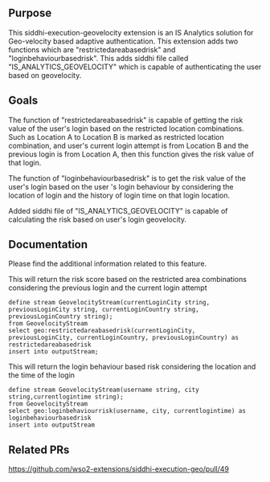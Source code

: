 ## Purpose
This siddhi-execution-geovelocity extension is an IS Analytics solution for Geo-velocity based adaptive authentication. This extension adds two functions which are "restrictedareabasedrisk" and "loginbehaviourbasedrisk". This adds siddhi file called "IS_ANALYTICS_GEOVELOCITY" which is capable of authenticating the user based on geovelocity.

## Goals
The function of "restrictedareabasedrisk" is capable of getting the risk value of the user's login based on the restricted location combinations. Such as Location A to Location B is marked as restricted location combination,  and user's current login attempt is from Location B and the previous login is from Location A, then this function gives the risk value of that login.

The function of "loginbehaviourbasedrisk" is to get the risk value of the user's login based on the user 's login behaviour by considering the location of login and the history of login time on that login location. 

Added siddhi file of "IS_ANALYTICS_GEOVELOCITY" is capable of calculating the risk based on user's login geovelocity. 

## Documentation

Please find the additional information related to this feature.

This will return the risk score based on the restricted area combinations considering the previous login and the current login attempt
```
define stream GeovelocityStream(currentLoginCity string, previousLoginCity string, currentLoginCountry string, previousLoginCountry string);  
from GeovelocityStream 
select geo:restrictedareabasedrisk(currentLoginCity, previousLoginCity, currentLoginCountry, previousLoginCountry) as restrictedareabasedrisk 
insert into outputStream;
```
This will return the login behaviour based risk considering the location and the time of the login
```
define stream GeovelocityStream(username string, city string,currentlogintime string);
from GeovelocityStream
select geo:loginbehaviourrisk(username, city, currentlogintime) as loginbehaviourbasedrisk
insert into outputStream
```

## Related PRs
https://github.com/wso2-extensions/siddhi-execution-geo/pull/49
